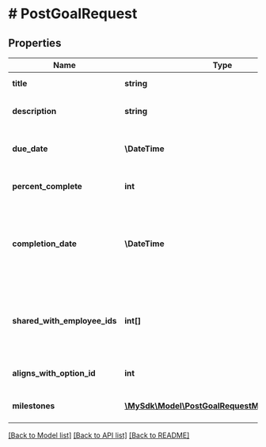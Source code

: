 # # PostGoalRequest

## Properties

Name | Type | Description | Notes
------------ | ------------- | ------------- | -------------
**title** | **string** | The title of the goal |
**description** | **string** | A detailed description of the goal | [optional]
**due_date** | **\DateTime** | The due date for the goal in YYYY-MM-DD format |
**percent_complete** | **int** | The percentage of completion for the goal (0-100) |
**completion_date** | **\DateTime** | The date when the goal was completed in YYYY-MM-DD format. Required when percentComplete is 100. | [optional]
**shared_with_employee_ids** | **int[]** | List of employee IDs with whom the goal is shared. Must include the employee ID of the goal owner. |
**aligns_with_option_id** | **int** | ID of the option this goal aligns with | [optional]
**milestones** | [**\MySdk\Model\PostGoalRequestMilestonesInner[]**](PostGoalRequestMilestonesInner.md) | List of milestones for this goal | [optional]

[[Back to Model list]](../../README.md#models) [[Back to API list]](../../README.md#endpoints) [[Back to README]](../../README.md)
